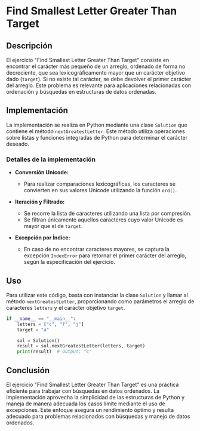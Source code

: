 # Find Smallest Letter Greater Than Target

## Descripción

El ejercicio "Find Smallest Letter Greater Than Target" consiste en encontrar el carácter más pequeño de un arreglo, ordenado de forma no decreciente, que sea lexicográficamente mayor que un carácter objetivo dado (`target`). Si no existe tal carácter, se debe devolver el primer carácter del arreglo. Este problema es relevante para aplicaciones relacionadas con ordenación y búsquedas en estructuras de datos ordenadas.

## Implementación

La implementación se realiza en Python mediante una clase `Solution` que contiene el método `nextGreatestLetter`. Este método utiliza operaciones sobre listas y funciones integradas de Python para determinar el carácter deseado.

### Detalles de la implementación

- **Conversión Unicode:**
  - Para realizar comparaciones lexicográficas, los caracteres se convierten en sus valores Unicode utilizando la función `ord()`.

- **Iteración y Filtrado:**
  - Se recorre la lista de caracteres utilizando una lista por compresión.
  - Se filtran únicamente aquellos caracteres cuyo valor Unicode es mayor que el de `target`.

- **Excepción por Índice:**
  - En caso de no encontrar caracteres mayores, se captura la excepción `IndexError` para retornar el primer carácter del arreglo, según la especificación del ejercicio.

## Uso

Para utilizar este código, basta con instanciar la clase `Solution` y llamar al método `nextGreatestLetter`, proporcionando como parámetros el arreglo de caracteres `letters` y el carácter objetivo `target`.

```python
if __name__ == "__main__":
    letters = ["c", "f", "j"]
    target = "a"

    sol = Solution()
    result = sol.nextGreatestLetter(letters, target)
    print(result)  # Output: "c"
```

## Conclusión

El ejercicio "Find Smallest Letter Greater Than Target" es una práctica eficiente para trabajar con búsquedas en datos ordenados. La implementación aprovecha la simplicidad de las estructuras de Python y maneja de manera adecuada los casos límite mediante el uso de excepciones. Este enfoque asegura un rendimiento óptimo y resulta adecuado para problemas relacionados con búsquedas y manejo de datos ordenados.

